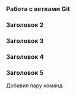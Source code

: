 ### Работа с ветками Git
### Заголовок 2
### Заголовок 3
### Заголовок 4
### Заголовок 5
Добавил пару команд
